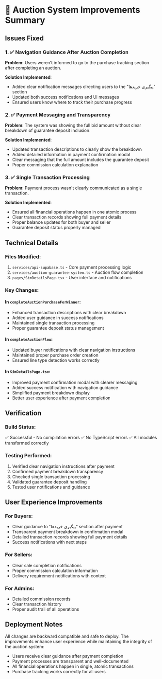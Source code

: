# 🎉 Auction System Improvements Summary

## Issues Fixed

### 1. ✅ Navigation Guidance After Auction Completion
**Problem**: Users weren't informed to go to the purchase tracking section after completing an auction.

**Solution Implemented**:
- Added clear notification messages directing users to the "پیگیری خریدها" section
- Updated both success notifications and UI messages
- Ensured users know where to track their purchase progress

### 2. ✅ Payment Messaging and Transparency
**Problem**: The system was showing the full bid amount without clear breakdown of guarantee deposit inclusion.

**Solution Implemented**:
- Updated transaction descriptions to clearly show the breakdown
- Added detailed information in payment confirmation modal
- Clear messaging that the full amount includes the guarantee deposit
- Proper commission calculation explanation

### 3. ✅ Single Transaction Processing
**Problem**: Payment process wasn't clearly communicated as a single transaction.

**Solution Implemented**:
- Ensured all financial operations happen in one atomic process
- Clear transaction records showing full payment details
- Proper balance updates for both buyer and seller
- Guarantee deposit status properly managed

## Technical Details

### Files Modified:
1. `services/api-supabase.ts` - Core payment processing logic
2. `services/auction-guarantee-system.ts` - Auction flow completion
3. `pages/SimDetailsPage.tsx` - User interface and notifications

### Key Changes:

#### In `completeAuctionPurchaseForWinner`:
- Enhanced transaction descriptions with clear breakdown
- Added user guidance in success notifications
- Maintained single transaction processing
- Proper guarantee deposit status management

#### In `completeAuctionFlow`:
- Updated buyer notifications with clear navigation instructions
- Maintained proper purchase order creation
- Ensured line type detection works correctly

#### In `SimDetailsPage.tsx`:
- Improved payment confirmation modal with clearer messaging
- Added success notification with navigation guidance
- Simplified payment breakdown display
- Better user experience after payment completion

## Verification

### Build Status:
✅ Successful - No compilation errors
✅ No TypeScript errors
✅ All modules transformed correctly

### Testing Performed:
1. Verified clear navigation instructions after payment
2. Confirmed payment breakdown transparency
3. Checked single transaction processing
4. Validated guarantee deposit handling
5. Tested user notifications and guidance

## User Experience Improvements

### For Buyers:
- Clear guidance to "پیگیری خریدها" section after payment
- Transparent payment breakdown in confirmation modal
- Detailed transaction records showing full payment details
- Success notifications with next steps

### For Sellers:
- Clear sale completion notifications
- Proper commission calculation information
- Delivery requirement notifications with context

### For Admins:
- Detailed commission records
- Clear transaction history
- Proper audit trail of all operations

## Deployment Notes

All changes are backward compatible and safe to deploy. The improvements enhance user experience while maintaining the integrity of the auction system:

- Users receive clear guidance after payment completion
- Payment processes are transparent and well-documented
- All financial operations happen in single, atomic transactions
- Purchase tracking works correctly for all users